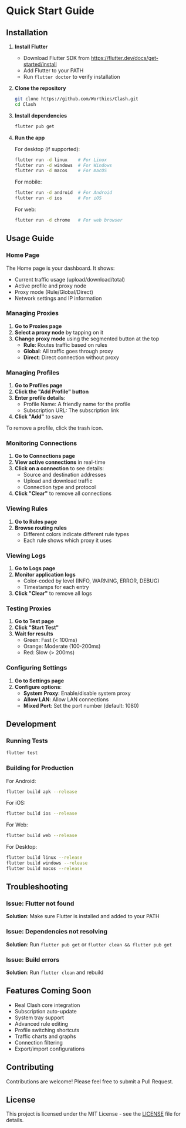 # Quick Start Guide

## Installation

1. **Install Flutter**
   - Download Flutter SDK from https://flutter.dev/docs/get-started/install
   - Add Flutter to your PATH
   - Run `flutter doctor` to verify installation

2. **Clone the repository**
   ```bash
   git clone https://github.com/Worthies/Clash.git
   cd Clash
   ```

3. **Install dependencies**
   ```bash
   flutter pub get
   ```

4. **Run the app**

   For desktop (if supported):
   ```bash
   flutter run -d linux    # For Linux
   flutter run -d windows  # For Windows
   flutter run -d macos    # For macOS
   ```

   For mobile:
   ```bash
   flutter run -d android  # For Android
   flutter run -d ios      # For iOS
   ```

   For web:
   ```bash
   flutter run -d chrome   # For web browser
   ```

## Usage Guide

### Home Page
The Home page is your dashboard. It shows:
- Current traffic usage (upload/download/total)
- Active profile and proxy node
- Proxy mode (Rule/Global/Direct)
- Network settings and IP information

### Managing Proxies

1. **Go to Proxies page**
2. **Select a proxy node** by tapping on it
3. **Change proxy mode** using the segmented button at the top
   - **Rule**: Routes traffic based on rules
   - **Global**: All traffic goes through proxy
   - **Direct**: Direct connection without proxy

### Managing Profiles

1. **Go to Profiles page**
2. **Click the "Add Profile" button**
3. **Enter profile details**:
   - Profile Name: A friendly name for the profile
   - Subscription URL: The subscription link
4. **Click "Add"** to save

To remove a profile, click the trash icon.

### Monitoring Connections

1. **Go to Connections page**
2. **View active connections** in real-time
3. **Click on a connection** to see details:
   - Source and destination addresses
   - Upload and download traffic
   - Connection type and protocol
4. **Click "Clear"** to remove all connections

### Viewing Rules

1. **Go to Rules page**
2. **Browse routing rules**
   - Different colors indicate different rule types
   - Each rule shows which proxy it uses

### Viewing Logs

1. **Go to Logs page**
2. **Monitor application logs**
   - Color-coded by level (INFO, WARNING, ERROR, DEBUG)
   - Timestamps for each entry
3. **Click "Clear"** to remove all logs

### Testing Proxies

1. **Go to Test page**
2. **Click "Start Test"**
3. **Wait for results**
   - Green: Fast (< 100ms)
   - Orange: Moderate (100-200ms)
   - Red: Slow (> 200ms)

### Configuring Settings

1. **Go to Settings page**
2. **Configure options**:
   - **System Proxy**: Enable/disable system proxy
   - **Allow LAN**: Allow LAN connections
   - **Mixed Port**: Set the port number (default: 1080)

## Development

### Running Tests

```bash
flutter test
```

### Building for Production

For Android:
```bash
flutter build apk --release
```

For iOS:
```bash
flutter build ios --release
```

For Web:
```bash
flutter build web --release
```

For Desktop:
```bash
flutter build linux --release
flutter build windows --release
flutter build macos --release
```

## Troubleshooting

### Issue: Flutter not found
**Solution**: Make sure Flutter is installed and added to your PATH

### Issue: Dependencies not resolving
**Solution**: Run `flutter pub get` or `flutter clean && flutter pub get`

### Issue: Build errors
**Solution**: Run `flutter clean` and rebuild

## Features Coming Soon

- Real Clash core integration
- Subscription auto-update
- System tray support
- Advanced rule editing
- Profile switching shortcuts
- Traffic charts and graphs
- Connection filtering
- Export/import configurations

## Contributing

Contributions are welcome! Please feel free to submit a Pull Request.

## License

This project is licensed under the MIT License - see the [LICENSE](LICENSE) file for details.
